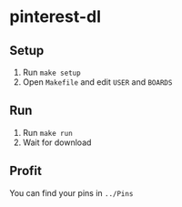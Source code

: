 # pinterest-dl


## Setup
1. Run `make setup`
2. Open `Makefile` and edit `USER` and `BOARDS`


## Run
1. Run `make run`
2. Wait for download


## Profit
You can find your pins in `../Pins`